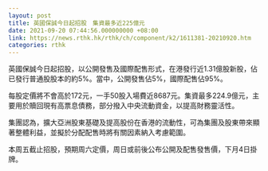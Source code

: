 ```yaml
---
layout: post
title: 英國保誠今日起招股　集資最多近225億元
date: 2021-09-20 07:44:56.000000000 +08:00
link: https://news.rthk.hk/rthk/ch/component/k2/1611381-20210920.htm
categories: rthk
---
```


英國保誠今日起招股，以公開發售及國際配售形式，在港發行近1.31億股新股，佔已發行普通股股本的約5%。當中，公開發售佔5%，國際配售佔95%。

每股定價將不會高於172元，一手50股入場費近8687元。集資最多224.9億元，主要用於贖回現有高票息債務，部分撥入中央流動資金，以提高財務靈活性。

集團認為，擴大亞洲股東基礎及提高股份在香港的流動性，可為集團及股東帶來顯著整體利益，並擬於分配配售時將有關因素納入考慮範圍。

本周五截止招股，預期周六定價，周日或前後公布公開及配售發售價，下月4日掛牌。
